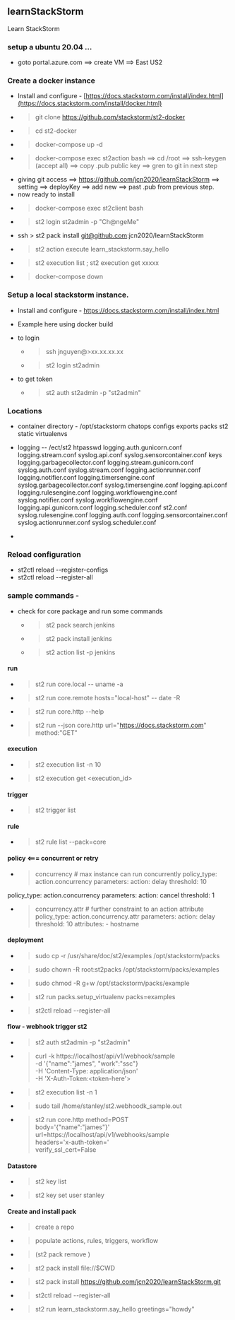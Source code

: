## learnStackStorm
Learn StackStorm

### setup a ubuntu 20.04 ... 
* goto portal.azure.com ==> create VM ==> East US2 

### Create a docker instance 
* Install and configure - [https://docs.stackstorm.com/install/index.html](https://docs.stackstorm.com/install/docker.html)
* > git clone https://github.com/stackstorm/st2-docker
* > cd st2-docker
* > docker-compose up -d
* > docker-compose exec st2action bash ==> cd /root ==> ssh-keygen (accept all) ==> copy .pub public key ==> gren to git in next step
* giving git access ==>  https://github.com/jcn2020/learnStackStorm ==> setting ==> deployKey ==> add new ==> past .pub from previous step.
* now ready to install 
* > docker-compose exec st2client bash
* > st2 login st2admin -p "Ch@ngeMe" 
* ssh > st2 pack install git@github.com:jcn2020/learnStackStorm 
* > st2 action execute learn_stackstorm.say_hello
* > st2 execution list ; st2 execution get xxxxx
* > docker-compose down 


### Setup a local stackstorm instance. 
* Install and configure - https://docs.stackstorm.com/install/index.html
* Example here using docker build

* to login
  * > ssh jnguyen@>xx.xx.xx.xx
  * > st2 login st2admin <st2admin>

* to get token 
  * > st2 auth st2admin -p "st2admin"

### Locations
* container directory - /opt/stackstorm
chatops  configs  exports  packs  st2  static  virtualenvs

* logging  -- /ect/st2
htpasswd                   logging.auth.gunicorn.conf     logging.stream.conf           syslog.api.conf               syslog.sensorcontainer.conf
keys                       logging.garbagecollector.conf  logging.stream.gunicorn.conf  syslog.auth.conf              syslog.stream.conf
logging.actionrunner.conf  logging.notifier.conf          logging.timersengine.conf     syslog.garbagecollector.conf  syslog.timersengine.conf
logging.api.conf           logging.rulesengine.conf       logging.workflowengine.conf   syslog.notifier.conf          syslog.workflowengine.conf
logging.api.gunicorn.conf  logging.scheduler.conf         st2.conf                      syslog.rulesengine.conf
logging.auth.conf          logging.sensorcontainer.conf   syslog.actionrunner.conf      syslog.scheduler.conf


* 

### Reload configuration 
* st2ctl reload --register-configs
* st2ctl reload --register-all

### sample commands - 
* check for core package and run some commands 
  * > st2 pack search jenkins
  * > st2 pack install jenkins 
  * > st2 action list -p jenkins

#### run
  * > st2 run  core.local -- uname -a
  * > st2 run  core.remote hosts="local-host"  -- date -R
  * > st2 run core.http --help 

  * > st2 run --json core.http url="https://docs.stackstorm.com" method:"GET"
  
#### execution
  * > st2 execution list -n 10
  * > st2 execution get <execution_id>

#### trigger 
  * > st2 trigger list 

#### rule
  * > st2 rule list --pack=core

#### policy  <=== concurrent or retry
  * > concurrency  # max instance can run concurrently
  policy_type: action.concurrency
  parameters:
    action: delay
    threshold: 10

  policy_type: action.concurrency
  parameters:
     action: cancel
     threshold: 1
  * > concurrency.attr  # further constraint to an action attribute
 policy_type: action.concurrency.attr
 parameters:
     action: delay
     threshold: 10
     attributes:
         - hostname


#### deployment
  * > sudo  cp -r  /usr/share/doc/st2/examples   /opt/stackstorm/packs
  * > sudo  chown  -R  root:st2packs  /opt/stackstorm/packs/examples
  * > sudo  chmod  -R g+w  /opt/stackstorm/packs/example

  * > st2 run packs.setup_virtualenv   packs=examples

  * > st2ctl reload --register-all 

#### flow  - webhook trigger st2
  * > st2 auth st2admin -p "st2admin"
  * > curl -k https://localhost/api/v1/webhook/sample  \
      -d '{"name":"james", "work":"ssc"} \
      -H 'Content-Type: application/json' \
      -H 'X-Auth-Token:<token-here'>
  * > st2 execution list -n 1
  * > sudo tail /home/stanley/st2.webhoodk_sample.out
  * > st2 run core.http  method=POST  \
      body='{"name":"james"}' \
      url=https://localhost/api/v1/webhooks/sample \
      headers='x-auth-token=<putTokenHere>' \
      verify_ssl_cert=False

#### Datastore
* > st2 key list 
* > st2 key set user stanley


####  Create and install pack
* >  create a repo
* >  populate actions, rules, triggers, workflow
* >  (st2 pack remove <packName> )
* >  st2 pack install file://$CWD
* >  st2 pack install https://github.com/jcn2020/learnStackStorm.git 
* >  st2ctl reload --register-all

* >  st2 run learn_stackstorm.say_hello greetings="howdy"

